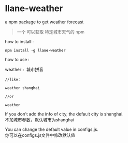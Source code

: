 # llane-weather
a npm package to get weather forecast

>一个 可以获取 特定城市天气的 npm

how to install :

```
npm install -g llane-weather
```

how to use : 

weather + 城市拼音

```
//like：

weather shanghai

//or

weather
```

If you don't add the info of city, the default city is shanghai.  
不加城市参数，默认城市为shanghai

You can change the default value in configs.js.  
你可以在configs.js文件中修改默认值
